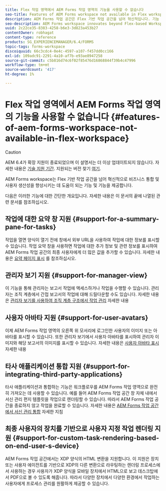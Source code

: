 ```yaml
---
title: Flex 작업 영역에서 AEM Forms 작업 영역의 기능을 사용할 수 없습니다
seo-title: Features of AEM Forms workspace not available in Flex workspace
description: AEM Forms 작업 공간은 Flex 기반 작업 공간을 넘어 혁신적입니다. 기능 및 기능의 차이점을 참조하십시오.
seo-description: AEM Forms workspace innovates beyond Flex-based Workspace. Read about differences in features and capabilities.
uuid: 2c22ce35-8383-4258-b6e3-3d823a453b27
contentOwner: robhagat
content-type: reference
products: SG_EXPERIENCEMANAGER/6.4/FORMS
topic-tags: forms-workspace
discoiquuid: 66c3cdc4-0e4c-4597-a107-f457dd0cc166
exl-id: 109adc91-2291-4a10-af7b-e93ae8947258
source-git-commit: c5b816d74c6f02f85476d16868844f39b4c47996
workflow-type: tm+mt
source-wordcount: '417'
ht-degree: 1%

---
```


# Flex 작업 영역에서 AEM Forms 작업 영역의 기능을 사용할 수 없습니다 {#features-of-aem-forms-workspace-not-available-in-flex-workspace}

>[!CAUTION]
>
>AEM 6.4가 확장 지원이 종료되었으며 이 설명서는 더 이상 업데이트되지 않습니다. 자세한 내용은 [기술 지원 기간](https://helpx.adobe.com/kr/support/programs/eol-matrix.html). 지원되는 버전 찾기 [여기](https://experienceleague.adobe.com/docs/).

AEM Forms workspace는 Flex 기반 작업 공간을 넘어 혁신적으로 비즈니스 통합 및 사용자 생산성을 향상시키는 데 도움이 되는 기능 및 기능을 제공합니다.

다음은 이러한 기능에 대한 간단한 개요입니다. 자세한 내용은 이 문서의 끝에 나열된 관련 문서를 참조하십시오.

## 작업에 대한 요약 창 지원 {#support-for-a-summary-pane-for-tasks}

작업을 열면 양식이 열기 전에 창에서 외부 URL을 사용하여 작업에 대한 정보를 표시할 수 있습니다. 작업 요약 창을 사용하면 작업에 대한 추가 정보 및 관련 정보를 표시하여 AEM Forms 작업 공간의 최종 사용자에게 더 많은 값을 추가할 수 있습니다. 자세한 내용은 [요약 페이지 표시](/help/forms/using/displaying-information-task-summary-pane.md) 를 참조하십시오.

## 관리자 보기 지원 {#support-for-manager-view}

이 기능을 통해 관리자는 보고서 작업에 액세스하거나 작업을 수행할 수 있습니다. 관리자는 조직 계층에서 간접 보고서의 작업에 대해 드릴다운할 수도 있습니다. 자세한 내용은 [관리자 보기를 사용하여 조직 계층 구조에서 작업 관리](/help/forms/using/tasks-organizational-hierarchy-using-manager.md) 자세한 내용

## 사용자 아바타 지원 {#support-for-user-avatars}

이제 AEM Forms 작업 영역의 오른쪽 위 모서리에 로그인한 사용자의 이미지 또는 아바타를 표시할 수 있습니다. 또한 관리자 보기에서 사용자 아바타를 표시하여 관리자 이미지와 해당 보고서의 이미지를 표시할 수 있습니다. 자세한 내용은 [사용자 아바타 표시](/help/forms/using/displaying-user-avatar.md) 자세한 내용

## 타사 애플리케이션 통합 지원 {#support-for-integrating-third-party-applications}

타사 애플리케이션과 통합하는 기능은 워크플로우를 AEM Forms 작업 영역으로 완전히 가져오는 데 사용할 수 있습니다. 예를 들어 AEM Forms 작업 공간 창 자체 내에서 서신 관리 편지 템플릿을 작업으로 렌더링할 수 있습니다. 따라서 AEM Forms 작업 공간을 종료하지 않고 작업을 완료할 수 있습니다. 자세한 내용은 [AEM Forms 작업 공간에서 서신 관리 통합](/help/forms/using/integrating-correspondence-management-html-workspace.md) 자세한 지침

## 최종 사용자의 장치를 기반으로 사용자 지정 작업 렌더링 지원 {#support-for-custom-task-rendering-based-on-end-user-s-device}

AEM Forms 작업 공간에서는 XDP 양식의 HTML 변환을 지원합니다. 이 지원은 장치 또는 사용자 에이전트를 기반으로 XDP의 다른 변환으로 라우팅하는 렌더링 프로세스에서 사용하는 경우 사용자가 XDP 양식을 모바일 장치에서 HTML으로 보고 데스크탑에서 PDF으로 볼 수 있도록 해줍니다. 따라서 다양한 장치에서 다양한 환경에서 작업하는 사용자에게 프로세스 관리를 원활하게 제공할 수 있습니다.
